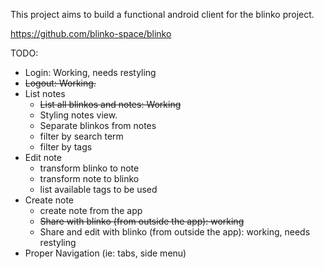 This project aims to build a functional android client for the blinko project.

https://github.com/blinko-space/blinko

TODO: 
- Login: Working, needs restyling
- ~~Logout: Working.~~
- List notes
  - ~~List all blinkos and notes: Working~~
  - Styling notes view.
  - Separate blinkos from notes
  - filter by search term
  - filter by tags
- Edit note
  - transform blinko to note
  - transform note to blinko
  - list available tags to be used
- Create note
  - create note from the app
  - ~~Share with blinko (from outside the app): working~~
  - Share and edit with blinko (from outside the app): working, needs restyling
- Proper Navigation (ie: tabs, side menu)
